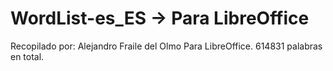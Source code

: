 # WordList-es_ES -> Para LibreOffice
Recopilado por: Alejandro Fraile del Olmo
Para LibreOffice.
614831 palabras en total.